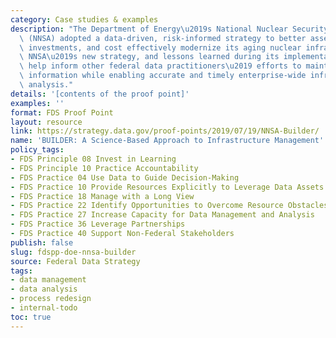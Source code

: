 ```yaml
---
category: Case studies & examples
description: "The Department of Energy\u2019s National Nuclear Security Administration\
  \ (NNSA) adopted a data-driven, risk-informed strategy to better assess risks, prioritize\
  \ investments, and cost effectively modernize its aging nuclear infrastructure.\
  \ NNSA\u2019s new strategy, and lessons learned during its implementation, will\
  \ help inform other federal data practitioners\u2019 efforts to maintain facility-level\
  \ information while enabling accurate and timely enterprise-wide infrastructure\
  \ analysis."
details: '[contents of the proof point]'
examples: ''
format: FDS Proof Point
layout: resource
link: https://strategy.data.gov/proof-points/2019/07/19/NNSA-Builder/
name: 'BUILDER: A Science-Based Approach to Infrastructure Management'
policy_tags:
- FDS Principle 08 Invest in Learning
- FDS Principle 10 Practice Accountability
- FDS Practice 04 Use Data to Guide Decision-Making
- FDS Practice 10 Provide Resources Explicitly to Leverage Data Assets
- FDS Practice 18 Manage with a Long View
- FDS Practice 22 Identify Opportunities to Overcome Resource Obstacles
- FDS Practice 27 Increase Capacity for Data Management and Analysis
- FDS Practice 36 Leverage Partnerships
- FDS Practice 40 Support Non-Federal Stakeholders
publish: false
slug: fdspp-doe-nnsa-builder
source: Federal Data Strategy
tags:
- data management
- data analysis
- process redesign
- internal-todo
toc: true
---
```

